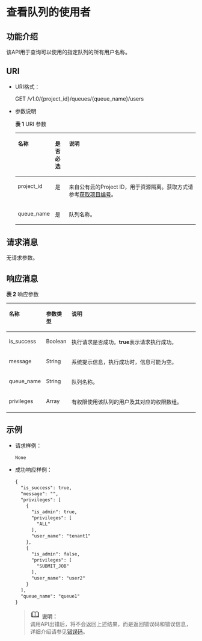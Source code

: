 # 查看队列的使用者<a name="dli_02_0038"></a>

## 功能介绍<a name="s8a8b8f2130df4e818b31795a6596f598"></a>

该API用于查询可以使用的指定队列的所有用户名称。

## URI<a name="s1b12fa23850b46588b88f2c87956bfbd"></a>

-   URI格式：

    GET /v1.0/\{project\_id\}/queues/\{queue\_name\}/users

-   参数说明

    **表 1**  URI 参数

    <a name="zh-cn_topic_0069077915_table35044683"></a>
    <table><thead align="left"><tr id="zh-cn_topic_0069077915_row26593179"><th class="cellrowborder" valign="top" width="12%" id="mcps1.2.4.1.1"><p id="zh-cn_topic_0069077915_p96056186264"><a name="zh-cn_topic_0069077915_p96056186264"></a><a name="zh-cn_topic_0069077915_p96056186264"></a>名称</p>
    </th>
    <th class="cellrowborder" valign="top" width="8%" id="mcps1.2.4.1.2"><p id="zh-cn_topic_0069077915_p960561819262"><a name="zh-cn_topic_0069077915_p960561819262"></a><a name="zh-cn_topic_0069077915_p960561819262"></a>是否必选</p>
    </th>
    <th class="cellrowborder" valign="top" width="80%" id="mcps1.2.4.1.3"><p id="zh-cn_topic_0069077915_p860551822612"><a name="zh-cn_topic_0069077915_p860551822612"></a><a name="zh-cn_topic_0069077915_p860551822612"></a>说明</p>
    </th>
    </tr>
    </thead>
    <tbody><tr id="row105860199427"><td class="cellrowborder" valign="top" width="12%" headers="mcps1.2.4.1.1 "><p id="zh-cn_topic_0069077803_p43412436"><a name="zh-cn_topic_0069077803_p43412436"></a><a name="zh-cn_topic_0069077803_p43412436"></a>project_id</p>
    </td>
    <td class="cellrowborder" valign="top" width="8%" headers="mcps1.2.4.1.2 "><p id="zh-cn_topic_0069077803_p26746391"><a name="zh-cn_topic_0069077803_p26746391"></a><a name="zh-cn_topic_0069077803_p26746391"></a>是</p>
    </td>
    <td class="cellrowborder" valign="top" width="80%" headers="mcps1.2.4.1.3 "><p id="zh-cn_topic_0069077803_p18974100"><a name="zh-cn_topic_0069077803_p18974100"></a><a name="zh-cn_topic_0069077803_p18974100"></a>来自公有云的Project ID，用于资源隔离。获取方式请参考<a href="获取项目编号.md">获取项目编号</a>。</p>
    </td>
    </tr>
    <tr id="zh-cn_topic_0069077915_row24582998"><td class="cellrowborder" valign="top" width="12%" headers="mcps1.2.4.1.1 "><p id="zh-cn_topic_0069077915_p45065821"><a name="zh-cn_topic_0069077915_p45065821"></a><a name="zh-cn_topic_0069077915_p45065821"></a>queue_name</p>
    </td>
    <td class="cellrowborder" valign="top" width="8%" headers="mcps1.2.4.1.2 "><p id="zh-cn_topic_0069077915_p26452876"><a name="zh-cn_topic_0069077915_p26452876"></a><a name="zh-cn_topic_0069077915_p26452876"></a>是</p>
    </td>
    <td class="cellrowborder" valign="top" width="80%" headers="mcps1.2.4.1.3 "><p id="zh-cn_topic_0069077915_p62308236"><a name="zh-cn_topic_0069077915_p62308236"></a><a name="zh-cn_topic_0069077915_p62308236"></a>队列名称。</p>
    </td>
    </tr>
    </tbody>
    </table>


## 请求消息<a name="sb8978e815de44d57bb1b861ef680a2e3"></a>

无请求参数。

## 响应消息<a name="sbde118b1107f41f6bffb4a929fb16d0c"></a>

**表 2**  响应参数

<a name="zh-cn_topic_0069077915_table53432251"></a>
<table><thead align="left"><tr id="zh-cn_topic_0069077915_row848378"><th class="cellrowborder" valign="top" width="11%" id="mcps1.2.4.1.1"><p id="zh-cn_topic_0069077915_p972119579281"><a name="zh-cn_topic_0069077915_p972119579281"></a><a name="zh-cn_topic_0069077915_p972119579281"></a>名称</p>
</th>
<th class="cellrowborder" valign="top" width="10%" id="mcps1.2.4.1.2"><p id="a163da17486524c498eaff37de52bc31c"><a name="a163da17486524c498eaff37de52bc31c"></a><a name="a163da17486524c498eaff37de52bc31c"></a>参数类型</p>
</th>
<th class="cellrowborder" valign="top" width="79%" id="mcps1.2.4.1.3"><p id="a3bd20b5ab6524187897ce79f4eb0e6be"><a name="a3bd20b5ab6524187897ce79f4eb0e6be"></a><a name="a3bd20b5ab6524187897ce79f4eb0e6be"></a>说明</p>
</th>
</tr>
</thead>
<tbody><tr id="zh-cn_topic_0069077915_row16421007"><td class="cellrowborder" valign="top" width="11%" headers="mcps1.2.4.1.1 "><p id="zh-cn_topic_0069077915_p55033223"><a name="zh-cn_topic_0069077915_p55033223"></a><a name="zh-cn_topic_0069077915_p55033223"></a>is_success</p>
</td>
<td class="cellrowborder" valign="top" width="10%" headers="mcps1.2.4.1.2 "><p id="zh-cn_topic_0069077915_p27289743"><a name="zh-cn_topic_0069077915_p27289743"></a><a name="zh-cn_topic_0069077915_p27289743"></a>Boolean</p>
</td>
<td class="cellrowborder" valign="top" width="79%" headers="mcps1.2.4.1.3 "><p id="p552612216156"><a name="p552612216156"></a><a name="p552612216156"></a>执行请求是否成功。<span class="parmvalue" id="parmvalue15600977161036"><a name="parmvalue15600977161036"></a><a name="parmvalue15600977161036"></a><b>true</b></span>表示请求执行成功。</p>
</td>
</tr>
<tr id="zh-cn_topic_0069077915_row29999348"><td class="cellrowborder" valign="top" width="11%" headers="mcps1.2.4.1.1 "><p id="zh-cn_topic_0069077915_p14028137"><a name="zh-cn_topic_0069077915_p14028137"></a><a name="zh-cn_topic_0069077915_p14028137"></a>message</p>
</td>
<td class="cellrowborder" valign="top" width="10%" headers="mcps1.2.4.1.2 "><p id="zh-cn_topic_0069077915_p32356376"><a name="zh-cn_topic_0069077915_p32356376"></a><a name="zh-cn_topic_0069077915_p32356376"></a>String</p>
</td>
<td class="cellrowborder" valign="top" width="79%" headers="mcps1.2.4.1.3 "><p id="p3526152217152"><a name="p3526152217152"></a><a name="p3526152217152"></a>系统提示信息，执行成功时，信息可能为空。</p>
</td>
</tr>
<tr id="zh-cn_topic_0069077915_row33862288"><td class="cellrowborder" valign="top" width="11%" headers="mcps1.2.4.1.1 "><p id="zh-cn_topic_0069077915_p58490813"><a name="zh-cn_topic_0069077915_p58490813"></a><a name="zh-cn_topic_0069077915_p58490813"></a>queue_name</p>
</td>
<td class="cellrowborder" valign="top" width="10%" headers="mcps1.2.4.1.2 "><p id="zh-cn_topic_0069077915_p29744469"><a name="zh-cn_topic_0069077915_p29744469"></a><a name="zh-cn_topic_0069077915_p29744469"></a>String</p>
</td>
<td class="cellrowborder" valign="top" width="79%" headers="mcps1.2.4.1.3 "><p id="zh-cn_topic_0069077915_p60491792"><a name="zh-cn_topic_0069077915_p60491792"></a><a name="zh-cn_topic_0069077915_p60491792"></a>队列名称。</p>
</td>
</tr>
<tr id="zh-cn_topic_0069077915_row7555217"><td class="cellrowborder" valign="top" width="11%" headers="mcps1.2.4.1.1 "><p id="zh-cn_topic_0069077915_p7992858"><a name="zh-cn_topic_0069077915_p7992858"></a><a name="zh-cn_topic_0069077915_p7992858"></a>privileges</p>
</td>
<td class="cellrowborder" valign="top" width="10%" headers="mcps1.2.4.1.2 "><p id="zh-cn_topic_0069077915_p29119284"><a name="zh-cn_topic_0069077915_p29119284"></a><a name="zh-cn_topic_0069077915_p29119284"></a>Array</p>
</td>
<td class="cellrowborder" valign="top" width="79%" headers="mcps1.2.4.1.3 "><p id="zh-cn_topic_0069077915_p9851798"><a name="zh-cn_topic_0069077915_p9851798"></a><a name="zh-cn_topic_0069077915_p9851798"></a>有权限使用该队列的用户及其对应的权限数组。</p>
</td>
</tr>
</tbody>
</table>

## 示例<a name="section13756397153153"></a>

-   请求样例：

    ```
    None
    ```

-   成功响应样例：

    ```
    {
      "is_success": true,
      "message": "",
      "privileges": [
        {
          "is_admin": true,
          "privileges": [
            "ALL"
          ],
          "user_name": "tenant1"
        },
        {
          "is_admin": false,
          "privileges": [
            "SUBMIT_JOB"
          ],
          "user_name": "user2"
        }
      ],
      "queue_name": "queue1"
    }
    ```

    >![](public_sys-resources/icon-note.gif) **说明：**   
    >调用API出错后，将不会返回上述结果，而是返回错误码和错误信息，详细介绍请参见[错误码](错误码.md)。  


